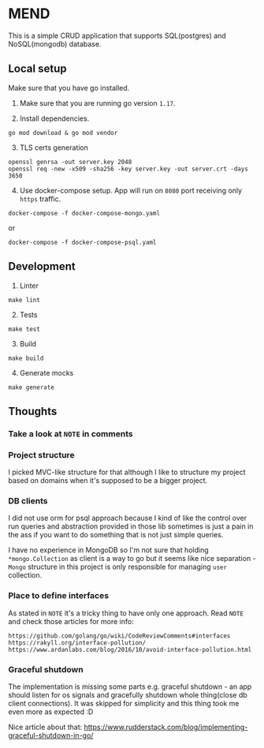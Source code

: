 # MEND 

This is a simple CRUD application that supports SQL(postgres) and NoSQL(mongodb) database.

## Local setup

Make sure that you have go installed.

1. Make sure that you are running go version `1.17`.

2.  Install dependencies.
```shell
go mod download & go mod vendor
```

3. TLS certs generation
```shell
openssl genrsa -out server.key 2048
openssl req -new -x509 -sha256 -key server.key -out server.crt -days 3650
```

4. Use docker-compose setup. App will run on `8080` port receiving only `https` traffic.
```shell
docker-compose -f docker-compose-mongo.yaml
```
or 
```shell
docker-compose -f docker-compose-psql.yaml
```


## Development

1. Linter
```shell
make lint
```

2. Tests
```shell
make test
```

3. Build
```shell
make build
```

4. Generate mocks
```shell
make generate
```

## Thoughts

### Take a look at `NOTE` in comments

### Project structure
I picked MVC-like structure for that although I like to structure my project based on domains when it's supposed to be a bigger project. 

### DB clients
I did not use orm for psql approach because I kind of like the control over run queries and abstraction provided in those lib sometimes is just a pain in the ass if you want to do something that is not just simple queries.

I have no experience in MongoDB so I'm not sure that holding `*mongo.Collection` as client is a way to go but it seems like nice separation - `Mongo` structure in this project is only responsible for managing `user` collection. 

### Place to define interfaces
As stated in `NOTE` it's a tricky thing to have only one approach. Read `NOTE` and check those articles for more info:
```
https://github.com/golang/go/wiki/CodeReviewComments#interfaces
https://rakyll.org/interface-pollution/
https://www.ardanlabs.com/blog/2016/10/avoid-interface-pollution.html
```

### Graceful shutdown
The implementation is missing some parts e.g. graceful shutdown - an app should listen for os signals and gracefully shutdown whole thing(close db client connections). It was skipped for simplicity and this thing took me even more as expected :D 

Nice article about that: https://www.rudderstack.com/blog/implementing-graceful-shutdown-in-go/